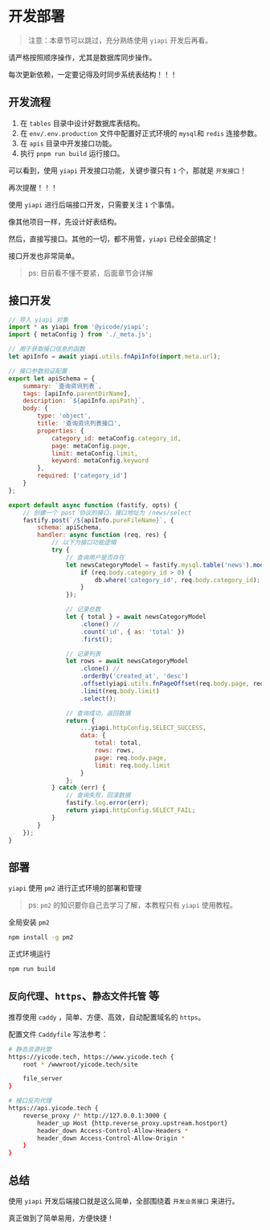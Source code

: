 # 开发部署

> 注意：本章节可以跳过，充分熟练使用 `yiapi` 开发后再看。

请严格按照顺序操作，尤其是数据库同步操作。

每次更新依赖，一定要记得及时同步系统表结构！！！

## 开发流程

1. 在 `tables` 目录中设计好数据库表结构。
2. 在 `env/.env.production` 文件中配置好正式环境的 `mysql`和 `redis` 连接参数。
3. 在 `apis` 目录中开发接口功能。
4. 执行 `pnpm run build` 运行接口。

可以看到，使用 `yiapi` 开发接口功能，关键步骤只有 `1` 个，那就是 `开发接口`！

再次提醒！！！

使用 `yiapi` 进行后端接口开发，只需要关注 `1` 个事情。

像其他项目一样，先设计好表结构。

然后，直接写接口。其他的一切，都不用管，`yiapi` 已经全部搞定！

接口开发也非常简单。

> ps: 目前看不懂不要紧，后面章节会详解

## 接口开发

```javascript
// 导入 yiapi 对象
import * as yiapi from '@yicode/yiapi';
import { metaConfig } from './_meta.js';

// 用于获取接口信息的函数
let apiInfo = await yiapi.utils.fnApiInfo(import.meta.url);

// 接口参数验证配置
export let apiSchema = {
    summary: `查询资讯列表`,
    tags: [apiInfo.parentDirName],
    description: `${apiInfo.apiPath}`,
    body: {
        type: 'object',
        title: '查询资讯列表接口',
        properties: {
            category_id: metaConfig.category_id,
            page: metaConfig.page,
            limit: metaConfig.limit,
            keyword: metaConfig.keyword
        },
        required: ['category_id']
    }
};

export default async function (fastify, opts) {
    // 创建一个 post 协议的接口，接口地址为 /news/select
    fastify.post(`/${apiInfo.pureFileName}`, {
        schema: apiSchema,
        handler: async function (req, res) {
            // 以下为接口功能逻辑
            try {
                // 查询用户是否存在
                let newsCategoryModel = fastify.mysql.table('news').modify(function (db) {
                    if (req.body.category_id > 0) {
                        db.where('category_id', req.body.category_id);
                    }
                });

                // 记录总数
                let { total } = await newsCategoryModel
                    .clone() //
                    .count('id', { as: 'total' })
                    .first();

                // 记录列表
                let rows = await newsCategoryModel
                    .clone() //
                    .orderBy('created_at', 'desc')
                    .offset(yiapi.utils.fnPageOffset(req.body.page, req.body.limit))
                    .limit(req.body.limit)
                    .select();

                // 查询成功，返回数据
                return {
                    ...yiapi.httpConfig.SELECT_SUCCESS,
                    data: {
                        total: total,
                        rows: rows,
                        page: req.body.page,
                        limit: req.body.limit
                    }
                };
            } catch (err) {
                // 查询失败，回滚数据
                fastify.log.error(err);
                return yiapi.httpConfig.SELECT_FAIL;
            }
        }
    });
}
```

## 部署

`yiapi` 使用 `pm2` 进行正式环境的部署和管理

> ps: `pm2` 的知识要你自己去学习了解，本教程只有 `yiapi` 使用教程。

全局安装 `pm2`

```bash
npm install -g pm2
```

正式环境运行

```bash
npm run build
```

## `反向代理`、`https`、`静态文件托管` 等

推荐使用 `caddy` ，简单、方便、高效，自动配置域名的 `https`。

配置文件 `Caddyfile` 写法参考：

```bash
# 静态资源托管
https://yicode.tech, https://www.yicode.tech {
	root * /wwwroot/yicode.tech/site

	file_server
}

# 接口反向代理
https://api.yicode.tech {
	reverse_proxy /* http://127.0.0.1:3000 {
		header_up Host {http.reverse_proxy.upstream.hostport}
		header_down Access-Control-Allow-Headers *
		header_down Access-Control-Allow-Origin *
	}
}
```

## 总结

使用 `yiapi` 开发后端接口就是这么简单，全部围绕着 `开发业务接口` 来进行。

真正做到了简单易用，方便快捷！
